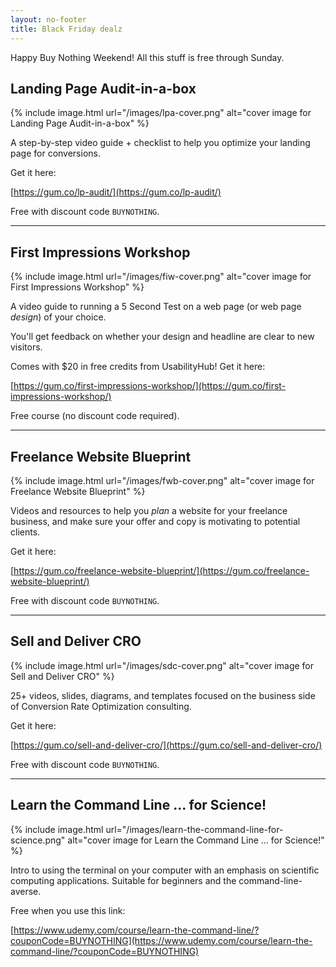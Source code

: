 ```yaml
---
layout: no-footer
title: Black Friday dealz
---
```


Happy Buy Nothing Weekend! All this stuff is free through Sunday.

## Landing Page Audit-in-a-box

{% include image.html url="/images/lpa-cover.png" alt="cover image for Landing Page Audit-in-a-box" %}

A step-by-step video guide + checklist to help you optimize your landing page for conversions.

Get it here:

[https://gum.co/lp-audit/](https://gum.co/lp-audit/)

Free with discount code `BUYNOTHING`.

---

## First Impressions Workshop

{% include image.html url="/images/fiw-cover.png" alt="cover image for First Impressions Workshop" %}

A video guide to running a 5 Second Test on a web page (or web page _design_) of your choice. 

You'll get feedback on whether your design and headline are clear to new visitors.

Comes with $20 in free credits from UsabilityHub! Get it here:

[https://gum.co/first-impressions-workshop/](https://gum.co/first-impressions-workshop/)

Free course (no discount code required).

---

## Freelance Website Blueprint

{% include image.html url="/images/fwb-cover.png" alt="cover image for Freelance Website Blueprint" %}

Videos and resources to help you _plan_ a website for your freelance business, and make sure your offer and copy is motivating to potential clients.

Get it here:

[https://gum.co/freelance-website-blueprint/](https://gum.co/freelance-website-blueprint/)

Free with discount code `BUYNOTHING`.

---

## Sell and Deliver CRO

{% include image.html url="/images/sdc-cover.png" alt="cover image for Sell and Deliver CRO" %}

25+ videos, slides, diagrams, and templates focused on the business side of Conversion Rate Optimization consulting.

Get it here:

[https://gum.co/sell-and-deliver-cro/](https://gum.co/sell-and-deliver-cro/)

Free with discount code `BUYNOTHING`.

---

## Learn the Command Line ... for Science!

{% include image.html url="/images/learn-the-command-line-for-science.png" alt="cover image for Learn the Command Line ... for Science!" %}

Intro to using the terminal on your computer with an emphasis on scientific computing applications. Suitable for beginners and the command-line-averse.

Free when you use this link:

[https://www.udemy.com/course/learn-the-command-line/?couponCode=BUYNOTHING](https://www.udemy.com/course/learn-the-command-line/?couponCode=BUYNOTHING)

